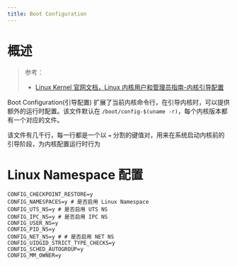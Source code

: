 ```yaml
---
title: Boot Configuration
---
```


# 概述

> 参考：
> 
> - [Linux Kernel 官网文档，Linux 内核用户和管理员指南-内核引导配置](https://www.kernel.org/doc/html/latest/admin-guide/bootconfig.html)

Boot Configuration(引导配置) 扩展了当前内核命令行，在引导内核时，可以提供额外的运行时配置。该文件默认在 `/boot/config-$(uname -r)`，每个内核版本都有一个对应的文件。

该文件有几千行，每一行都是一个以 `=` 分割的键值对，用来在系统启动内核前的引导阶段，为内核配置运行时行为

# Linux Namespace 配置

```
CONFIG_CHECKPOINT_RESTORE=y
CONFIG_NAMESPACES=y # 是否启用 Linux Namespace
CONFIG_UTS_NS=y # 是否启用 UTS NS
CONFIG_IPC_NS=y # 是否启用 IPC NS
CONFIG_USER_NS=y
CONFIG_PID_NS=y
CONFIG_NET_NS=y # # 是否启用 NET NS
CONFIG_UIDGID_STRICT_TYPE_CHECKS=y
CONFIG_SCHED_AUTOGROUP=y
CONFIG_MM_OWNER=y
```
